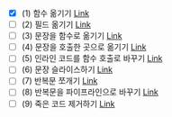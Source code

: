 - [x] (1) 함수 옮기기 [Link](https://github.com/shinel94/Refactoring/blob/python/ch08/MoveFunction.ipynb)
- [ ] (2) 필드 옮기기 [Link]()
- [ ] (3) 문장을 함수로 옮기기 [Link]()
- [ ] (4) 문장을 호출한 곳으로 옮기기 [Link]()
- [ ] (5) 인라인 코드를 함수 호출로 바꾸기 [Link]()
- [ ] (6) 문장 슬라이스하기 [Link]()
- [ ] (7) 반복문 쪼개기 [Link]()
- [ ] (8) 반복문을 파이프라인으로 바꾸기 [Link]()
- [ ] (9) 죽은 코드 제거하기 [Link]()
